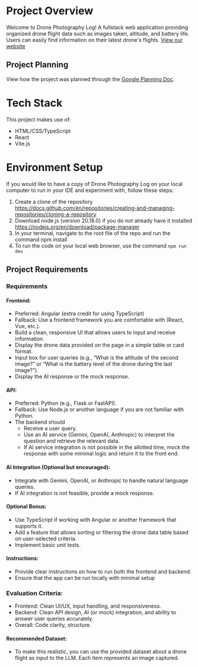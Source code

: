 # Project Overview

Welcome to Drone Photography Log! A fullstack web application providing organized drone flight data such as images taken, altitude, and battery life. Users can easily find information on their latest drone's flights. [View our website]()

## Project Planning

View how the project was planned through the [Google Planning Doc](https://docs.google.com/document/d/1z8WfwRlrczTnvaDykFaJUrmUjvzvVBWktauOba8u2zc/edit?usp=sharing).

# Tech Stack

This project makes use of:

- HTML/CSS/TypeScript
- React
- Vite.js

# Environment Setup

If you would like to have a copy of Drone Photography Log on your local computer to run in your IDE and experiment with, follow these steps:

1. Create a clone of the repository https://docs.github.com/en/repositories/creating-and-managing-repositories/cloning-a-repository
2. Download node.js (version 20.18.0) if you do not already have it installed https://nodejs.org/en/download/package-manager
3. In your terminal, navigate to the root file of the repo and run the command npm install
4. To run the code on your local web browser, use the command `npm run dev`

## Project Requirements

### Requirements

#### Frontend:							
-  Preferred: Angular (extra credit for using TypeScript)					
-  Fallback: Use a frontend framework you are comfortable with (React, Vue, etc.).	
-  Build a clean, responsive UI that allows users to input and receive information.
-  Display the drone data provided on the page in a simple table or card format.
-  Input box for user queries (e.g., “What is the altitude of the second image?” or “What is the battery level of the drone during the last image?”).
-  Display the AI response or the mock response. 	

#### API:
-  Preferred: Python (e.g., Flask or FastAPI).
-  Fallback: Use Node.js or another language if you are not familiar with Python.
-  The backend should
    - Receive a user query.		
    - Use an AI service (Gemini, OpenAI, Anthropic) to interpret the question and retrieve the relevant data.	
    - If AI service integration is not possible in the allotted time, mock the response with some minimal logic and return it to the front end.

#### AI Integration (Optional but encouraged):
- Integrate with Gemini, OpenAI, or Anthropic to handle natural language queries.
- If AI integration is not feasible, provide a mock response.	

#### Optional Bonus:
- Use TypeScript if working with Angular or another framework that supports it.
- Add a feature that allows sorting or filtering the drone data table based on user-selected criteria.
- Implement basic unit tests.

#### Instructions:
- Provide clear instructions on how to run both the frontend and backend.
- Ensure that the app can be run locally with minimal setup

### Evaluation Criteria:					 						
- Frontend: Clean UI/UX, input handling, and responsiveness.		
- Backend: Clean API design, AI (or mock) integration, and ability to answer user queries accurately.
- Overall: Code clarity, structure.

#### Recommended Dataset:
- To make this realistic, you can use the provided dataset about a drone flight as input to the LLM. Each item represents an image captured.
